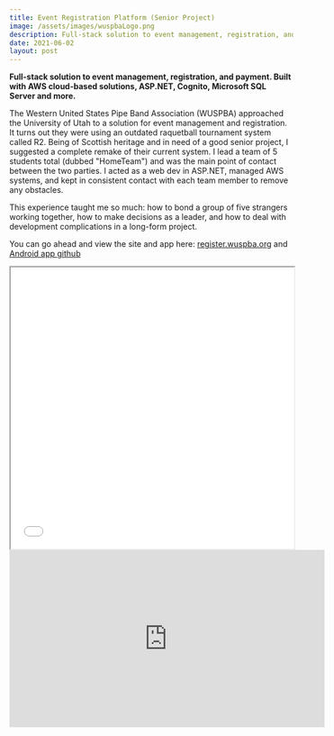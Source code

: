 ```yaml
---
title: Event Registration Platform (Senior Project)
image: /assets/images/wuspbaLogo.png
description: Full-stack solution to event management, registration, and payment. Built with AWS cloud-based solutions, ASP.NET, Cognito, Microsoft SQL Server and more. 
date: 2021-06-02
layout: post
---
```



**Full-stack solution to event management, registration, and payment. Built with AWS cloud-based solutions, ASP.NET, Cognito, Microsoft SQL Server and more.** 


The Western United States Pipe Band Association (WUSPBA) approached the University of Utah to a solution for event management and registration. It turns out they were using an outdated raquetball tournament system called R2. Being of Scottish heritage and in need of a good senior project, I suggested a complete remake of their current system. I lead a team of 5 students total (dubbed "HomeTeam") and was the main point of contact between the two parties. I acted as a web dev in ASP.NET, managed AWS systems, and kept in consistent contact with each team member to remove any obstacles. 

This experience taught me so much: how to bond a group of five strangers working together, how to make decisions as a leader, and how to deal with development complications in a long-form project. 

You can go ahead and view the site and app here: [register.wuspba.org](https://register.wuspba.org) and [Android app github](https://github.com/JohnnyNing/wuspba)

<iframe src="/assets/pdf/HomeTeam_Poster.pdf" width="100%" height="500px">
</iframe>


<br>
<div class="video-container">
<iframe width="560" height="315" src="https://www.youtube.com/embed/A9vAwhozXAc" title="YouTube video player" frameborder="0" allow="accelerometer; autoplay; clipboard-write; encrypted-media; gyroscope; picture-in-picture" allowfullscreen></iframe>
</div>
<br>

